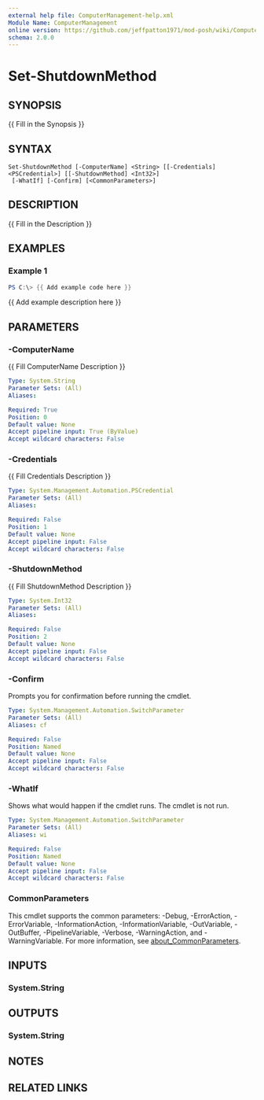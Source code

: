 ```yaml
---
external help file: ComputerManagement-help.xml
Module Name: ComputerManagement
online version: https://github.com/jeffpatton1971/mod-posh/wiki/ComputerManagement#Remove-UserFromLocalGroup
schema: 2.0.0
---
```


# Set-ShutdownMethod

## SYNOPSIS
{{ Fill in the Synopsis }}

## SYNTAX

```
Set-ShutdownMethod [-ComputerName] <String> [[-Credentials] <PSCredential>] [[-ShutdownMethod] <Int32>]
 [-WhatIf] [-Confirm] [<CommonParameters>]
```

## DESCRIPTION
{{ Fill in the Description }}

## EXAMPLES

### Example 1
```powershell
PS C:\> {{ Add example code here }}
```

{{ Add example description here }}

## PARAMETERS

### -ComputerName
{{ Fill ComputerName Description }}

```yaml
Type: System.String
Parameter Sets: (All)
Aliases:

Required: True
Position: 0
Default value: None
Accept pipeline input: True (ByValue)
Accept wildcard characters: False
```

### -Credentials
{{ Fill Credentials Description }}

```yaml
Type: System.Management.Automation.PSCredential
Parameter Sets: (All)
Aliases:

Required: False
Position: 1
Default value: None
Accept pipeline input: False
Accept wildcard characters: False
```

### -ShutdownMethod
{{ Fill ShutdownMethod Description }}

```yaml
Type: System.Int32
Parameter Sets: (All)
Aliases:

Required: False
Position: 2
Default value: None
Accept pipeline input: False
Accept wildcard characters: False
```

### -Confirm
Prompts you for confirmation before running the cmdlet.

```yaml
Type: System.Management.Automation.SwitchParameter
Parameter Sets: (All)
Aliases: cf

Required: False
Position: Named
Default value: None
Accept pipeline input: False
Accept wildcard characters: False
```

### -WhatIf
Shows what would happen if the cmdlet runs.
The cmdlet is not run.

```yaml
Type: System.Management.Automation.SwitchParameter
Parameter Sets: (All)
Aliases: wi

Required: False
Position: Named
Default value: None
Accept pipeline input: False
Accept wildcard characters: False
```

### CommonParameters
This cmdlet supports the common parameters: -Debug, -ErrorAction, -ErrorVariable, -InformationAction, -InformationVariable, -OutVariable, -OutBuffer, -PipelineVariable, -Verbose, -WarningAction, and -WarningVariable. For more information, see [about_CommonParameters](http://go.microsoft.com/fwlink/?LinkID=113216).

## INPUTS

### System.String

## OUTPUTS

### System.String

## NOTES

## RELATED LINKS
